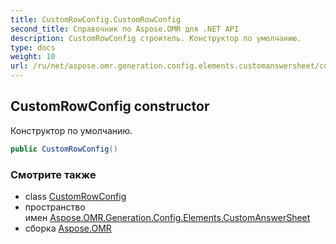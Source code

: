 ```yaml
---
title: CustomRowConfig.CustomRowConfig
second_title: Справочник по Aspose.OMR для .NET API
description: CustomRowConfig строитель. Конструктор по умолчанию.
type: docs
weight: 10
url: /ru/net/aspose.omr.generation.config.elements.customanswersheet/customrowconfig/customrowconfig/
---
```

## CustomRowConfig constructor

Конструктор по умолчанию.

```csharp
public CustomRowConfig()
```

### Смотрите также

* class [CustomRowConfig](../)
* пространство имен [Aspose.OMR.Generation.Config.Elements.CustomAnswerSheet](../../customrowconfig/)
* сборка [Aspose.OMR](../../../)


